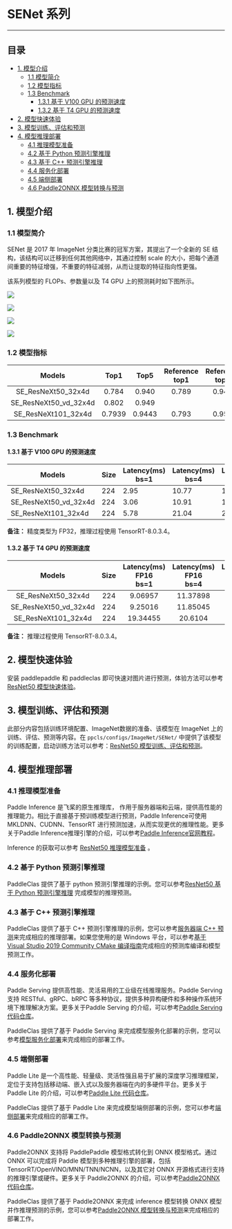 # SENet 系列
-----

## 目录

- [1. 模型介绍](#1)
    - [1.1 模型简介](#1.1)
    - [1.2 模型指标](#1.2)
    - [1.3 Benchmark](#1.3)
      - [1.3.1 基于 V100 GPU 的预测速度](#1.3.1)
      - [1.3.2 基于 T4 GPU 的预测速度](#1.3.2)
- [2. 模型快速体验](#2)
- [3. 模型训练、评估和预测](#3)
- [4. 模型推理部署](#4)
  - [4.1 推理模型准备](#4.1)
  - [4.2 基于 Python 预测引擎推理](#4.2)
  - [4.3 基于 C++ 预测引擎推理](#4.3)
  - [4.4 服务化部署](#4.4)
  - [4.5 端侧部署](#4.5)
  - [4.6 Paddle2ONNX 模型转换与预测](#4.6)

<a name='1'></a>

## 1. 模型介绍

<a name='1.1'></a>

### 1.1 模型简介

SENet 是 2017 年 ImageNet 分类比赛的冠军方案，其提出了一个全新的 SE 结构，该结构可以迁移到任何其他网络中，其通过控制 scale 的大小，把每个通道间重要的特征增强，不重要的特征减弱，从而让提取的特征指向性更强。

该系列模型的 FLOPs、参数量以及 T4 GPU 上的预测耗时如下图所示。

![](../../../images/models/T4_benchmark/t4.fp32.bs4.SeResNeXt.flops.png)

![](../../../images/models/T4_benchmark/t4.fp32.bs4.SeResNeXt.params.png)

![](../../../images/models/T4_benchmark/t4.fp32.bs4.SeResNeXt.png)

![](../../../images/models/T4_benchmark/t4.fp16.bs4.SeResNeXt.png)


<a name='1.2'></a>

### 1.2 模型指标

| Models                | Top1   | Top5   | Reference<br>top1 | Reference<br>top5 | FLOPs<br>(G) | Params<br>(M) |
|:--:|:--:|:--:|:--:|:--:|:--:|:--:|
| SE_ResNeXt50_32x4d    | 0.784  | 0.940  | 0.789             | 0.945             | 8.020        | 26.160            |
| SE_ResNeXt50_vd_32x4d | 0.802  | 0.949  |                   |                   | 10.760       | 26.280            |
| SE_ResNeXt101_32x4d   | 0.7939  | 0.9443  | 0.793             | 0.950             | 15.020       | 46.280            |

### 1.3 Benchmark

<a name='1.3.1'></a>

#### 1.3.1 基于 V100 GPU 的预测速度

| Models      | Size | Latency(ms)<br>bs=1 | Latency(ms)<br>bs=4 | Latency(ms)<br>bs=8 |
|-----------------------|-------------------|-----------------------|-----------------------|-----------------------|
| SE_ResNeXt50_32x4d    | 224       | 2.95               | 10.77              | 14.51              |
| SE_ResNeXt50_vd_32x4d | 224       | 3.06               | 10.91              | 15.53              |
| SE_ResNeXt101_32x4d   | 224       | 5.78             | 21.04             | 28.67             |

**备注：** 精度类型为 FP32，推理过程使用 TensorRT-8.0.3.4。

<a name='1.3.2'></a>

#### 1.3.2 基于 T4 GPU 的预测速度

| Models            | Size | Latency(ms)<br>FP16<br>bs=1 | Latency(ms)<br>FP16<br>bs=4 | Latency(ms)<br>FP16<br>bs=8 | Latency(ms)<br>FP32<br>bs=1 | Latency(ms)<br>FP32<br>bs=4 | Latency(ms)<br>FP32<br>bs=8 |
|:--:|:--:|:--:|:--:|:--:|:--:|:--:|:--:|
| SE_ResNeXt50_32x4d    | 224  | 9.06957                      | 11.37898                     | 18.86282                     | 8.74121                      | 13.563                       | 23.01954                     |
| SE_ResNeXt50_vd_32x4d | 224  | 9.25016                      | 11.85045                     | 25.57004                     | 9.17134                      | 14.76192                     | 19.914                       |
| SE_ResNeXt101_32x4d   | 224  | 19.34455                     | 20.6104                      | 32.20432                     | 18.82604                     | 25.31814                     | 41.97758                     |

**备注：** 推理过程使用 TensorRT-8.0.3.4。

<a name="2"></a>

## 2. 模型快速体验

安装 paddlepaddle 和 paddleclas 即可快速对图片进行预测，体验方法可以参考[ResNet50 模型快速体验](./ResNet.md#2)。

<a name="3"></a>

## 3. 模型训练、评估和预测

此部分内容包括训练环境配置、ImageNet数据的准备、该模型在 ImageNet 上的训练、评估、预测等内容。在 `ppcls/configs/ImageNet/SENet/` 中提供了该模型的训练配置，启动训练方法可以参考：[ResNet50 模型训练、评估和预测](./ResNet.md#3-模型训练评估和预测)。

<a name="4"></a>

## 4. 模型推理部署

<a name="4.1"></a>

### 4.1 推理模型准备

Paddle Inference 是飞桨的原生推理库， 作用于服务器端和云端，提供高性能的推理能力。相比于直接基于预训练模型进行预测，Paddle Inference可使用 MKLDNN、CUDNN、TensorRT 进行预测加速，从而实现更优的推理性能。更多关于Paddle Inference推理引擎的介绍，可以参考[Paddle Inference官网教程](https://www.paddlepaddle.org.cn/documentation/docs/zh/guides/infer/inference/inference_cn.html)。

Inference 的获取可以参考 [ResNet50 推理模型准备](./ResNet.md#4.1) 。

<a name="4.2"></a>

### 4.2 基于 Python 预测引擎推理

PaddleClas 提供了基于 python 预测引擎推理的示例。您可以参考[ResNet50 基于 Python 预测引擎推理](./ResNet.md#4.2) 完成模型的推理预测。

<a name="4.3"></a>

### 4.3 基于 C++ 预测引擎推理

PaddleClas 提供了基于 C++ 预测引擎推理的示例，您可以参考[服务器端 C++ 预测](../../deployment/image_classification/cpp/linux.md)来完成相应的推理部署。如果您使用的是 Windows 平台，可以参考[基于 Visual Studio 2019 Community CMake 编译指南](../../deployment/image_classification/cpp/windows.md)完成相应的预测库编译和模型预测工作。

<a name="4.4"></a>

### 4.4 服务化部署

Paddle Serving 提供高性能、灵活易用的工业级在线推理服务。Paddle Serving 支持 RESTful、gRPC、bRPC 等多种协议，提供多种异构硬件和多种操作系统环境下推理解决方案。更多关于Paddle Serving 的介绍，可以参考[Paddle Serving 代码仓库](https://github.com/PaddlePaddle/Serving)。

PaddleClas 提供了基于 Paddle Serving 来完成模型服务化部署的示例，您可以参考[模型服务化部署](../../deployment/image_classification/paddle_serving.md)来完成相应的部署工作。

<a name="4.5"></a>

### 4.5 端侧部署

Paddle Lite 是一个高性能、轻量级、灵活性强且易于扩展的深度学习推理框架，定位于支持包括移动端、嵌入式以及服务器端在内的多硬件平台。更多关于 Paddle Lite 的介绍，可以参考[Paddle Lite 代码仓库](https://github.com/PaddlePaddle/Paddle-Lite)。

PaddleClas 提供了基于 Paddle Lite 来完成模型端侧部署的示例，您可以参考[端侧部署](../../deployment/image_classification/paddle_lite.md)来完成相应的部署工作。

<a name="4.6"></a>

### 4.6 Paddle2ONNX 模型转换与预测

Paddle2ONNX 支持将 PaddlePaddle 模型格式转化到 ONNX 模型格式。通过 ONNX 可以完成将 Paddle 模型到多种推理引擎的部署，包括TensorRT/OpenVINO/MNN/TNN/NCNN，以及其它对 ONNX 开源格式进行支持的推理引擎或硬件。更多关于 Paddle2ONNX 的介绍，可以参考[Paddle2ONNX 代码仓库](https://github.com/PaddlePaddle/Paddle2ONNX)。

PaddleClas 提供了基于 Paddle2ONNX 来完成 inference 模型转换 ONNX 模型并作推理预测的示例，您可以参考[Paddle2ONNX 模型转换与预测](../../deployment/image_classification/paddle2onnx.md)来完成相应的部署工作。
